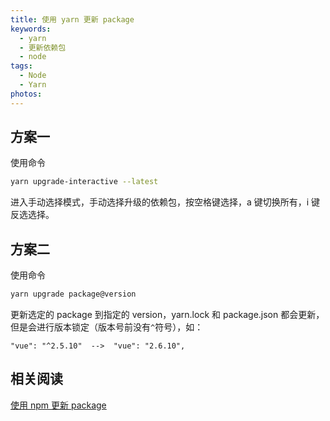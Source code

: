 ```yaml
---
title: 使用 yarn 更新 package
keywords:
  - yarn
  - 更新依赖包
  - node
tags:
  - Node
  - Yarn
photos:
---
```


## 方案一

使用命令

```sh
yarn upgrade-interactive --latest
```

进入手动选择模式，手动选择升级的依赖包，按空格键选择，a 键切换所有，i 键反选选择。

## 方案二

使用命令

```sh
yarn upgrade package@version
```

更新选定的 package 到指定的 version，yarn.lock 和 package.json 都会更新，但是会进行版本锁定（版本号前没有``^``符号），如：

```
"vue": "^2.5.10"  -->  "vue": "2.6.10",
```

## 相关阅读

[使用 npm 更新 package](https://evandoz.github.io/Evandoz/2018/NPM_Update_Package/)
